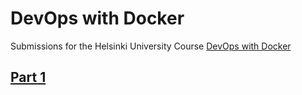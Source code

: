 # DevOps with Docker

Submissions for the Helsinki University Course [DevOps with Docker](https://devopswithdocker.com/)

## [Part 1](https://github.com/joonaspartanen/devopswithdocker/tree/master/part_1)

